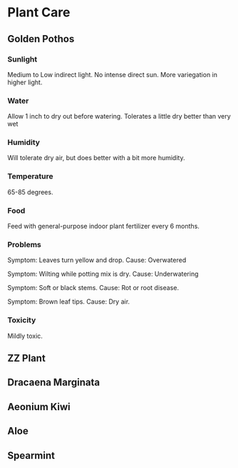 # Plant Care

## Golden Pothos
### Sunlight
Medium to Low indirect light. No intense direct sun. More variegation in higher light.

### Water
Allow 1 inch to dry out before watering. Tolerates a little dry better than very wet

### Humidity
Will tolerate dry air, but does better with a bit more humidity.

### Temperature
65-85 degrees.

### Food
Feed with general-purpose indoor plant fertilizer every 6 months.

### Problems
Symptom: Leaves turn yellow and drop. Cause: Overwatered

Symptom: Wilting while potting mix is dry. Cause: Underwatering

Symptom: Soft or black stems. Cause: Rot or root disease.

Symptom: Brown leaf tips. Cause: Dry air.

### Toxicity
Mildly toxic.

## ZZ Plant

## Dracaena Marginata

## Aeonium Kiwi

## Aloe

## Spearmint
